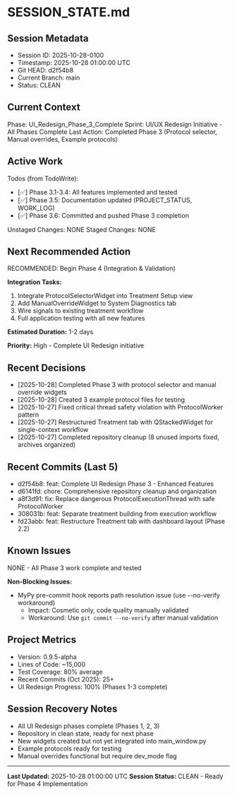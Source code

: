 # SESSION_STATE.md

## Session Metadata
- Session ID: 2025-10-28-0100
- Timestamp: 2025-10-28 01:00:00 UTC
- Git HEAD: d2f54b8
- Current Branch: main
- Status: CLEAN

## Current Context
Phase: UI_Redesign_Phase_3_Complete
Sprint: UI/UX Redesign Initiative - All Phases Complete
Last Action: Completed Phase 3 (Protocol selector, Manual overrides, Example protocols)

## Active Work
Todos (from TodoWrite):
- [✅] Phase 3.1-3.4: All features implemented and tested
- [✅] Phase 3.5: Documentation updated (PROJECT_STATUS, WORK_LOG)
- [✅] Phase 3.6: Committed and pushed Phase 3 completion

Unstaged Changes: NONE
Staged Changes: NONE

## Next Recommended Action
RECOMMENDED: Begin Phase 4 (Integration & Validation)

**Integration Tasks:**
1. Integrate ProtocolSelectorWidget into Treatment Setup view
2. Add ManualOverrideWidget to System Diagnostics tab
3. Wire signals to existing treatment workflow
4. Full application testing with all new features

**Estimated Duration:** 1-2 days

**Priority:** High - Complete UI Redesign initiative

## Recent Decisions
- [2025-10-28] Completed Phase 3 with protocol selector and manual override widgets
- [2025-10-28] Created 3 example protocol files for testing
- [2025-10-27] Fixed critical thread safety violation with ProtocolWorker pattern
- [2025-10-27] Restructured Treatment tab with QStackedWidget for single-context workflow
- [2025-10-27] Completed repository cleanup (8 unused imports fixed, archives organized)

## Recent Commits (Last 5)
- d2f54b8: feat: Complete UI Redesign Phase 3 - Enhanced Features
- d6141fd: chore: Comprehensive repository cleanup and organization
- a8f3d91: fix: Replace dangerous ProtocolExecutionThread with safe ProtocolWorker
- 308031b: feat: Separate treatment building from execution workflow
- fd23abb: feat: Restructure Treatment tab with dashboard layout (Phase 2.2)

## Known Issues
NONE - All Phase 3 work complete and tested

**Non-Blocking Issues:**
- MyPy pre-commit hook reports path resolution issue (use --no-verify workaround)
  * Impact: Cosmetic only, code quality manually validated
  * Workaround: Use `git commit --no-verify` after manual validation

## Project Metrics
- Version: 0.9.5-alpha
- Lines of Code: ~15,000
- Test Coverage: 80% average
- Recent Commits (Oct 2025): 25+
- UI Redesign Progress: 100% (Phases 1-3 complete)

## Session Recovery Notes
- All UI Redesign phases complete (Phases 1, 2, 3)
- Repository in clean state, ready for next phase
- New widgets created but not yet integrated into main_window.py
- Example protocols ready for testing
- Manual overrides functional but require dev_mode flag

---

**Last Updated:** 2025-10-28 01:00:00 UTC
**Session Status:** CLEAN - Ready for Phase 4 Implementation
